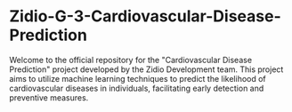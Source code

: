 # Zidio-G-3-Cardiovascular-Disease-Prediction
Welcome to the official repository for the "Cardiovascular Disease Prediction" project developed by the Zidio Development team. This project aims to utilize machine learning techniques to predict the likelihood of cardiovascular diseases in individuals, facilitating early detection and preventive measures.
